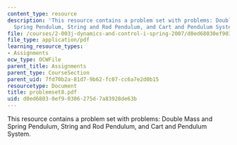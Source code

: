 ```yaml
---
content_type: resource
description: 'This resource contains a problem set with problems: Double Mass and
  Spring Pendulum, String and Rod Pendulum, and Cart and Pendulum System.'
file: /courses/2-003j-dynamics-and-control-i-spring-2007/d0ed68030ef90306275d7a83928de63b_problemset8.pdf
file_type: application/pdf
learning_resource_types:
- Assignments
ocw_type: OCWFile
parent_title: Assignments
parent_type: CourseSection
parent_uid: 7fd70b2a-81d7-9b62-fc07-cc6a7e2d0b15
resourcetype: Document
title: problemset8.pdf
uid: d0ed6803-0ef9-0306-275d-7a83928de63b
---
```

This resource contains a problem set with problems: Double Mass and Spring Pendulum, String and Rod Pendulum, and Cart and Pendulum System.